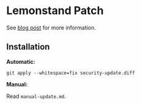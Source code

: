 # Lemonstand Patch

See [blog post](http://evocode.com/blog/lemonstand-v1-vulnerability/) for more information. 

## Installation

**Automatic:**

```
git apply --whitespace=fix security-update.diff
```

**Manual:**

Read `manual-update.md`.
